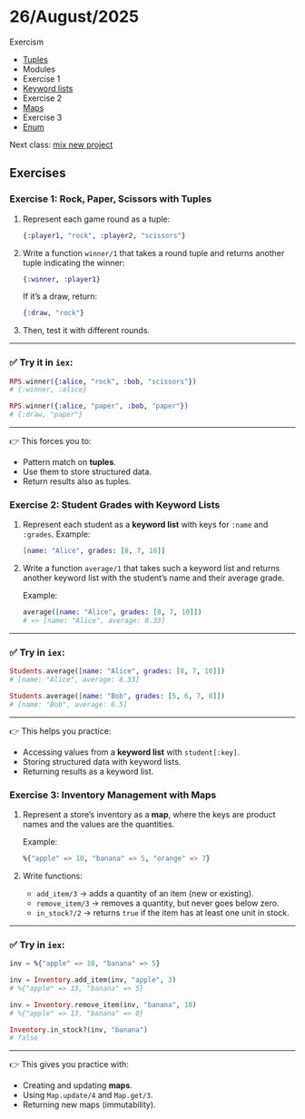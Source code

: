 # 26/August/2025

Exercism

- [Tuples](https://elixirschool.com/en/lessons/basics/collections#tuples-4)
- Modules 
- Exercise 1
- [Keyword lists](https://elixirschool.com/en/lessons/basics/collections#keyword-lists-5)
- Exercise 2 
- [Maps](https://elixirschool.com/en/lessons/basics/collections#maps-6)
- Exercise 3
- [Enum](https://elixirschool.com/en/lessons/basics/enum)

Next class: [mix new project](https://elixirschool.com/en/lessons/basics/mix)

## Exercises


### Exercise 1: Rock, Paper, Scissors with Tuples

1. Represent each game round as a tuple:

   ```elixir
   {:player1, "rock", :player2, "scissors"}
   ```

2. Write a function `winner/1` that takes a round tuple and returns another tuple indicating the winner:

   ```elixir
   {:winner, :player1}
   ```

   If it’s a draw, return:

   ```elixir
   {:draw, "rock"}
   ```

3. Then, test it with different rounds.


---

### ✅ Try it in `iex`:

```elixir
RPS.winner({:alice, "rock", :bob, "scissors"})
# {:winner, :alice}

RPS.winner({:alice, "paper", :bob, "paper"})
# {:draw, "paper"}
```

---

👉 This forces you to:

* Pattern match on **tuples**.
* Use them to store structured data.
* Return results also as tuples.


### Exercise 2: Student Grades with Keyword Lists

1. Represent each student as a **keyword list** with keys for `:name` and `:grades`.
   Example:

   ```elixir
   [name: "Alice", grades: [8, 7, 10]]
   ```

2. Write a function `average/1` that takes such a keyword list and returns another keyword list with the student’s name and their average grade.

   Example:

   ```elixir
   average([name: "Alice", grades: [8, 7, 10]])
   # => [name: "Alice", average: 8.33]
   ```

---


### ✅ Try in `iex`:

```elixir
Students.average([name: "Alice", grades: [8, 7, 10]])
# [name: "Alice", average: 8.33]

Students.average([name: "Bob", grades: [5, 6, 7, 8]])
# [name: "Bob", average: 6.5]
```

---

👉 This helps you practice:

* Accessing values from a **keyword list** with `student[:key]`.
* Storing structured data with keyword lists.
* Returning results as a keyword list.




###  Exercise 3: Inventory Management with Maps

1. Represent a store’s inventory as a **map**, where the keys are product names and the values are the quantities.

   Example:

   ```elixir
   %{"apple" => 10, "banana" => 5, "orange" => 7}
   ```

2. Write functions:

   * `add_item/3` → adds a quantity of an item (new or existing).
   * `remove_item/3` → removes a quantity, but never goes below zero.
   * `in_stock?/2` → returns `true` if the item has at least one unit in stock.

---


### ✅ Try in `iex`:

```elixir
inv = %{"apple" => 10, "banana" => 5}

inv = Inventory.add_item(inv, "apple", 3)
# %{"apple" => 13, "banana" => 5}

inv = Inventory.remove_item(inv, "banana", 10)
# %{"apple" => 13, "banana" => 0}

Inventory.in_stock?(inv, "banana")
# false
```

---

👉 This gives you practice with:

* Creating and updating **maps**.
* Using `Map.update/4` and `Map.get/3`.
* Returning new maps (immutability).
